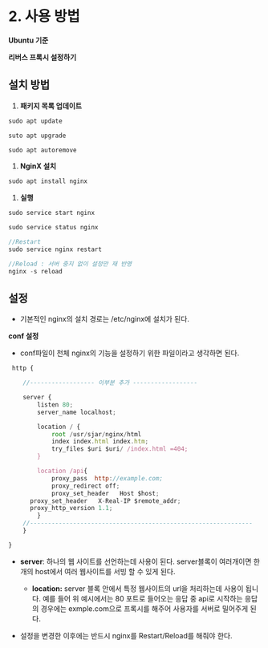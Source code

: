# 2. 사용 방법

**Ubuntu 기준**

**리버스 프록시 설정하기**

## 설치 방법

1. **패키지 목록 업데이트**

```jsx
sudo apt update

suto apt upgrade

sudo apt autoremove
```

1. **NginX 설치**

```jsx
sudo apt install nginx
```

1. **실행**

```jsx
sudo service start nginx

sudo service status nginx

//Restart
sudo service nginx restart

//Reload : 서버 중지 없이 설정만 재 반영
nginx -s reload
```

## 설정

- 기본적인 nginx의 설치 경로는 /etc/nginx에 설치가 된다.

**conf 설정**

- conf파일이 천체 nginx의 기능을 설정하기 위한 파일이라고 생각하면 된다.

```jsx
 http {

	//------------------ 이부분 추가 ------------------

	server {
		listen 80;
		server_name localhost;

		location / {
			root /usr/sjar/nginx/html
			index index.html index.htm;
			try_files $uri $uri/ /index.html =404;
		}

		location /api{
			proxy_pass  http://example.com;
			proxy_redirect off;
			proxy_set_header   Host $host;
      proxy_set_header   X-Real-IP $remote_addr;
      proxy_http_version 1.1;
		}
	//--------------------------------------------------------------
	}

}
```

- **server**: 하나의 웹 사이트를 선언하는데 사용이 된다. server블록이 여러개이면 한개의 host에서 여러 웹사이트를 서빙 할  수 있게 된다.
    - **location:** server 블록 안에서 특정 웹사이트의 url을 처리하는데 사용이 됩니다. 예를 들어 위 예시에서는 80 포트로 들어오는 응답 중 api로 시작하는 응답의 경우에는 exmple.com으로 프록시를 해주어 사용자를 서버로 밀어주게 된다.
    
- 설정을 변경한 이후에는 반드시 nginx를 Restart/Reload를 해줘야 한다.